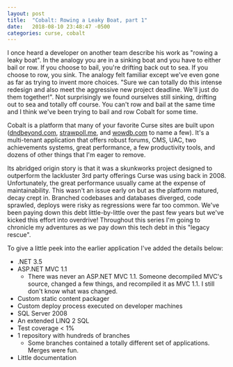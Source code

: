 ```yaml
---
layout: post
title:  "Cobalt: Rowing a Leaky Boat, part 1"
date:   2018-08-10 23:48:47 -0500
categories: curse, cobalt
---
```


I once heard a developer on another team describe his work as "rowing a leaky boat". In the analogy you are in a sinking boat and you have to either bail or row. If you choose to bail, you're drifting back out to sea. If you choose to row, you sink. The analogy felt familiar except we've even gone as far as trying to invent more choices. "Sure we can totally do this intense redesign and also meet the aggressive new project deadline. We'll just do them together!". Not surprisingly we found ourselves still sinking, drifting out to sea and totally off course. You can't row and bail at the same time and I think we've been trying to bail and row Cobalt for some time.

Cobalt is a platform that many of your favorite Curse sites are built upon ([dndbeyond.com](https://www.dndbeyond.com), [strawpoll.me](https://www.strawpoll.me), and [wowdb.com](https://www.wowdb.com) to name a few). It's a multi-tenant application that offers robust forums, CMS, UAC, two achievements systems, great performance, a few productivity tools, and dozens of other things that I'm eager to remove. 

Its abridged origin story is that it was a skunkworks project designed to outperform the lackluster 3rd party offerings Curse was using back in 2008. Unfortunately, the great performance usually came at the expense of maintainability. This wasn't an issue early on but as the platform matured, decay crept in. Branched codebases and databases diverged, code sprawled, deploys were risky as regressions were far too common. We've been paying down this debt little-by-little over the past few years but we've kicked this effort into overdrive! Throughout this series I'm going to chronicle my adventures as we pay down this tech debt in this "legacy rescue". 

To give a little peek into the earlier application I've added the details below:

* .NET 3.5
* ASP.NET MVC 1.1
    * There was never an ASP.NET MVC 1.1. Someone decompiled MVC's source, changed a few things, and recompiled it as MVC 1.1. I still don't know what was changed.
* Custom static content packager
* Custom deploy process executed on developer machines
* SQL Server 2008
* An extended LINQ 2 SQL
* Test coverage < 1%
* 1 repository with hundreds of branches
    * Some branches contained a totally different set of applications. Merges were fun.
* Little documentation